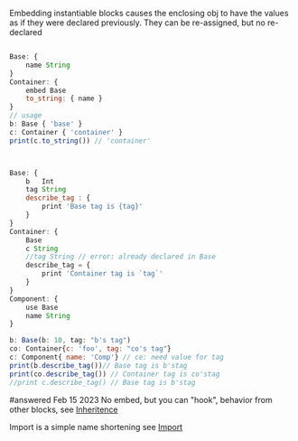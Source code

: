 Embedding instantiable blocks causes the enclosing obj to have the values as if they were declared previously.
They can be re-assigned, but no re-declared

```js

Base: {
    name String
}
Container: {
    embed Base
    to_string: { name }
}
// usage
b: Base { 'base' }
c: Container { 'container' }
print(c.to_string()) // 'container'



Base: {
    b   Int
    tag String
    describe_tag : {
        print 'Base tag is {tag}'
    }
}
Container: {
    Base
    c String
    //tag String // error: already declared in Base
    describe_tag = {
        print 'Container tag is `tag`'
    }
}
Component: {
    use Base
    name String
}

b: Base(b: 10, tag: "b's tag")
co: Container{c: 'foo', tag: "co's tag"} 
c: Component{ name: 'Comp'} // ce: need value for tag
print(b.describe_tag())// Base tag is b'stag
print(co.describe_tag()) // Container tag is co'stag
//print c.describe_tag() // Base tag is b'stag

```

#answered Feb 15 2023
No embed, but you can "hook", behavior from other blocks, see  [Inheritence](../../Features/Inheritence.md)

Import is a simple name shortening see [Import](../../Features/Import.md)























